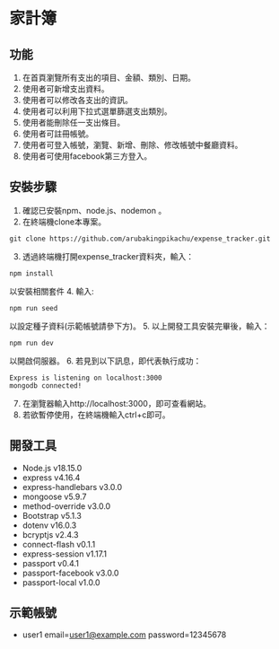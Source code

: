 # 家計簿

## 功能
1. 在首頁瀏覽所有支出的項目、金額、類別、日期。
2. 使用者可新增支出資料。
3. 使用者可以修改各支出的資訊。
5. 使用者可以利用下拉式選單篩選支出類別。
6. 使用者能刪除任一支出條目。
7. 使用者可註冊帳號。
8. 使用者可登入帳號，瀏覽、新增、刪除、修改帳號中餐廳資料。
9. 使用者可使用facebook第三方登入。

## 安裝步驟
1. 確認已安裝npm、node.js、nodemon 。
2. 在終端機clone本專案。
```
git clone https://github.com/arubakingpikachu/expense_tracker.git
```
3. 透過終端機打開expense_tracker資料夾，輸入：
```
npm install
```
以安裝相關套件
4. 輸入:
```
npm run seed
```
以設定種子資料(示範帳號請參下方)。
5. 以上開發工具安裝完畢後，輸入：
```
npm run dev
```
以開啟伺服器。
6. 若見到以下訊息，即代表執行成功：
```
Express is listening on localhost:3000
mongodb connected!

```

7. 在瀏覽器輸入http://localhost:3000，即可查看網站。
8. 若欲暫停使用，在終端機輸入ctrl+c即可。





## 開發工具
* Node.js v18.15.0
* express v4.16.4
* express-handlebars v3.0.0
* mongoose v5.9.7
* method-override v3.0.0
* Bootstrap v5.1.3
* dotenv v16.0.3
* bcryptjs v2.4.3
* connect-flash v0.1.1
* express-session v1.17.1
* passport v0.4.1
* passport-facebook v3.0.0
* passport-local v1.0.0

## 示範帳號
* user1
email=user1@example.com
password=12345678
    
